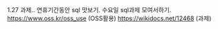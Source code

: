 1.27 과제..
연휴기간동안 sql 맛보기.
수요일 sql과제 모여서하기.
https://www.oss.kr/oss_use (OSS활용)
https://wikidocs.net/12468 (과제)